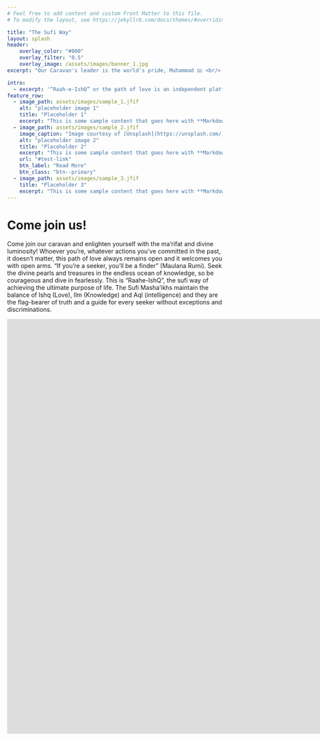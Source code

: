 ```yaml
---
# Feel free to add content and custom Front Matter to this file.
# To modify the layout, see https://jekyllrb.com/docs/themes/#overriding-theme-defaults

title: "The Sufi Way"
layout: splash
header:
    overlay_color: "#000"
    overlay_filter: "0.5"
    overlay_image: /assets/images/banner_1.jpg
excerpt: "Our Caravan's leader is the world's pride, Muhammad ﷺ <br/> <small>Maulana Rumi</small>"

intro: 
  - excerpt: '“Raah-e-IshQ” or the path of love is an independent platform for all the seekers of knowledge, truth; those who wants to understand the deeper meanings of the Religion and implement it as a transformative tool for the soul and mind (not just limiting Religion to the ritualistic form). The practice of the Religion with its essence and meaning would help individuals attain higher spiritual states, bring closer to The Creator and its creation.'
feature_row:
  - image_path: assets/images/sample_1.jfif
    alt: "placeholder image 1"
    title: "Placeholder 1"
    excerpt: "This is some sample content that goes here with **Markdown** formatting."
  - image_path: assets/images/sample_2.jfif
    image_caption: "Image courtesy of [Unsplash](https://unsplash.com/)"
    alt: "placeholder image 2"
    title: "Placeholder 2"
    excerpt: "This is some sample content that goes here with **Markdown** formatting."
    url: "#test-link"
    btn_label: "Read More"
    btn_class: "btn--primary"
  - image_path: assets/images/sample_3.jfif
    title: "Placeholder 3"
    excerpt: "This is some sample content that goes here with **Markdown** formatting."
---
```


# Come join us!
Come join our caravan and enlighten yourself with the ma’rifat and divine luminosity!
Whoever you’re, whatever actions you’ve committed in the past, it doesn’t matter, this
path of love always remains open and it welcomes you with open arms. “If you’re a
seeker, you’ll be a finder” (Maulana Rumi). Seek the divine pearls and treasures in the
endless ocean of knowledge, so be courageous and dive in fearlessly. This is
“Raahe-IshQ”, the sufi way of achieving the ultimate purpose of life. The Sufi
Masha’ikhs maintain the balance of Ishq (Love), Ilm (Knowledge) and Aql (intelligence)
and they are the flag-bearer of truth and a guide for every seeker without exceptions
and discriminations.

<iframe width="1708" height="968" src="https://www.youtube.com/embed/KiCFcKmtAsM" title="YouTube video player" frameborder="0" allow="accelerometer; autoplay; clipboard-write; encrypted-media; gyroscope; picture-in-picture" allowfullscreen></iframe>

<!-- ## Spiritual-Intellectual journey to Islam
- Study Islam in a way that is inspirational and transformative. 
- A program designed to teach students the most essential elements of our religion. 
- The program teaches the foundational aspects of the three dimensions of the religion - islam, iman, and ihsan - as outlined in the famous hadith of Jibril (upon him be peace). 
- The program offers its participants a moderate period of immersion in an environment conducive to serious study and worship. 
- By combining worship and intense study, seekers of knowledge will have the opportunity to immerse themselves in an environment conducive to spiritual development and transformation.

## Sample photos from the first conference
{% include feature_row %} -->